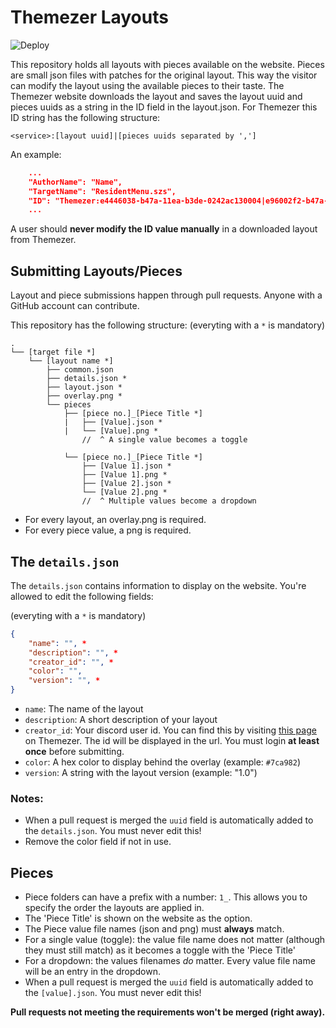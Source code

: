 ﻿# Themezer Layouts
![Deploy](https://github.com/ThemezerNX/Layouts/workflows/Deploy/badge.svg)

This repository holds all layouts with pieces available on the website.
Pieces are small json files with patches for the original layout. This way the visitor can modify the layout using the available pieces to their taste. The Themezer website downloads the layout and saves the layout uuid and pieces uuids as a string in the ID field in the layout.json.
For Themezer this ID string has the following structure:
```
<service>:[layout uuid]|[pieces uuids separated by ',']
```
An example:
```json
    ...
    "AuthorName": "Name",
    "TargetName": "ResidentMenu.szs",
    "ID": "Themezer:e4446038-b47a-11ea-b3de-0242ac130004|e96002f2-b47a-11ea-b3de-0242ac130004,f057c2f2-b47a-11ea-b3de-0242ac130004",
    ...
```

A user should **never modify the ID value manually** in a downloaded layout from Themezer.


## Submitting Layouts/Pieces
Layout and piece submissions happen through pull requests.
Anyone with a GitHub account can contribute.

This repository has the following structure:
(everyting with a `*` is mandatory)
```
.
└── [target file *]
    └── [layout name *]
        ├── common.json
        ├── details.json *
        ├── layout.json *
        ├── overlay.png *
        └── pieces
            ├── [piece no.]_[Piece Title *]
            |   ├── [Value].json *
            |   └── [Value].png *
                //  ^ A single value becomes a toggle

            └── [piece no.]_[Piece Title *]
                ├── [Value 1].json *
                ├── [Value 1].png *
                ├── [Value 2].json *
                └── [Value 2].png *
                //  ^ Multiple values become a dropdown
```

* For every layout, an overlay.png is required.
* For every piece value, a png is required.


## The `details.json`
The `details.json` contains information to display on the website. You're allowed to edit the following fields:

(everyting with a `*` is mandatory)
```json
{
	"name": "", *
	"description": "", *
	"creator_id": "", *
	"color": "",
	"version": "", *
}
```

* `name`: The name of the layout
* `description`: A short description of your layout
* `creator_id`: Your discord user id. You can find this by visiting [this page](https://themezer.ga/me) on Themezer. The id will be displayed in the url. You must login **at least once** before submitting.
* `color`: A hex color to display behind the overlay (example: `#7ca982`)
* `version`: A string with the layout version (example: "1.0")

### Notes:
* When a pull request is merged the `uuid` field is automatically added to the `details.json`. You must never edit this!
* Remove the color field if not in use.

## Pieces
* Piece folders can have a prefix with a number: `1_`. This allows you to specify the order the layouts are applied in.
* The 'Piece Title' is shown on the website as the option.
* The Piece value file names (json and png) must **always** match.
* For a single value (toggle): the value file name does not matter (although they must still match) as it becomes a toggle with the 'Piece Title'
* For a dropdown: the values filenames *do* matter. Every value file name will be an entry in the dropdown.
* When a pull request is merged the `uuid` field is automatically added to the `[value].json`. You must never edit this!


**Pull requests not meeting the requirements won't be merged (right away).**

